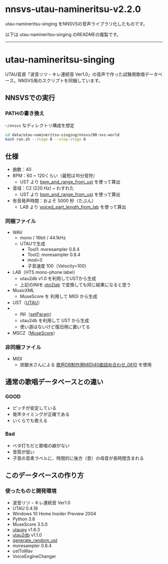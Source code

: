 # nnsvs-utau-namineritsu-v2.2.0

utau-namineritsu-singing をNNSVSの音声ライブラリ化したものです。

以下は utau-namineritsu-singing のREADMEの複製です。



---



# utau-namineritsu-singing

UTAU音源「波音リツ・キレ連続音 Ver1.0」の音声で作った試験用歌唱データベース。NNSVS用のスクリプトを同梱しています。

## NNSVSでの実行

### PATHの書き換え

`~/nnsvs`  なディレクトリ構成を想定

```sh
cd data/utau-namineritsu-singing/nnsvs/00-svs-world
bash run.sh --stage 0 --stop-stage 6
```

## 仕様

- 曲数：40
- BPM：60 ~ 120くらい（最短は16分音符）
  - UST より [bpm_and_range_from_ust](https://github.com/oatsu-gh/oto2lab/tree/master/tool/bpm_and_range_from_ust) を使って算出
- 音域：C2 (220 Hz) ~ わすれた
  - UST より [bpm_and_range_from_ust](https://github.com/oatsu-gh/oto2lab/tree/master/tool/bpm_and_range_from_ust) を使って算出
- 有音発声時間：およそ 5000 秒（たぶん）
  - LAB より [voiced_part_length_from_lab](https://github.com/oatsu-gh/oto2lab/tree/master/tool/voiced_part_length_from_lab) を使って算出

### 同梱ファイル


- WAV
  - mono / 16bit / 44.1kHz
  - UTAUで生成
    - Tool1: moresampler 0.8.4
    - Tool2: moresampler 0.8.4
    - mod=0
    - 子音速度 100（Velocity=100）
- LAB（HTS mono-phone label）
  - utau2db v1.0 を利用してUSTから生成
  - 上記のINIを [oto2lab](https://github.com/oatsu-gh/oto2lab) で変換しても同じ結果になると思う
- MusicXML
  - MuseScore を 利用して MIDI から生成
- UST（[UTAU](http://utau2008.xrea.jp/)）
- - INI（[setParam](https://osdn.net/users/nwp8861/pf/setParam/files/)）
  - utau2db を利用して UST から生成
  - 使い道はないけど復旧用に置いてる
- MSCZ（[MuseScore](https://musescore.org)）


### 非同梱ファイル

- MIDI
  - 炭酸水さんによる [歌声DB制作用MIDI40曲詰め合わせ_0810](https://twitter.com/tansansuisui/status/1292803278275665921) を使用

## 通常の歌唱データベースとの違い

### GOOD

- ピッチが安定している
- 発声タイミングが正確である
- いくらでも歌える

### Bad

- ベタ打ちだと歌唱の癖がない
- 音質が低い
- 子音の音素ラベルに、時間的に後方（昔）の母音が長時間含まれる

## このデータベースの作り方

### 使ったものと開発環境

- 波音リツ・キレ連続音 Ver1.0
- UTAU 0.4.18
- Windows 10 Home Insider Preview 2004
- Python 3.8
- MuseScore 3.5.0
- [utaupy](https://github.com/oatsu-gh/utaupy) v1.6.3
- [utau2db](https://github.com/oatsu-gh/utau2db) v1.1.0
- [generate_random_ust](https://github.com/oatsu-gh/oto2lab/tree/master/tool/generate_random_ust)
- moresampler 0.8.4
- ustToWav
- VoiceEngineChanger
